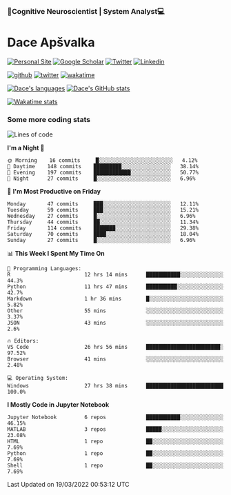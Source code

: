 ### 🧠Cognitive Neuroscientist | System Analyst💻
# Dace Apšvalka

[![Personal Site](https://img.shields.io/badge/website-teal?style=for-the-badge&logo=About.me&logoColor=white)](https://dcdace.net/)
[![Google Scholar](https://img.shields.io/badge/Scholar-yellow?style=for-the-badge&logo=googlescholar&logoColor=ffffff)](https://scholar.google.com/citations?hl=en&user=W8q0HBkAAAAJ&view_op=list_works&sortby=pubdate)
[![Twitter](https://img.shields.io/badge/Twitter-1DA1F2?logo=twitter&logoColor=white&style=for-the-badge)](https://twitter.com/dcdace)
[![Linkedin](https://img.shields.io/badge/linkedin-0077B5?logo=linkedin&logoColor=white&style=for-the-badge)](https://www.linkedin.com/in/dace-apsvalka/)

[![github](https://img.shields.io/github/followers/dcdace?logo=github&style=plastic)](https://github.com/dcdace?tab=followers "GitHub followers")
[![twitter](https://img.shields.io/twitter/follow/dcdace?label=followers&logo=twitter&color=%23007ec6&style=plastic)](https://twitter.com/dcdace "Twitter followers")
[![wakatime](https://wakatime.com/badge/user/6e7556d3-b1db-4eef-a7e8-9bad735fc27e.svg?style=plastic?v=2)](https://wakatime.com/@6e7556d3-b1db-4eef-a7e8-9bad735fc27e "Total time coded since Feb 28 2022")

[![Dace's languages](https://github-readme-stats.vercel.app/api/top-langs/?username=dcdace&langs_count=10&theme=nord&layout=compact)]() 
[![Dace's GitHub stats](https://github-readme-stats.vercel.app/api?username=dcdace&theme=dracula&hide=prs,issues&count_private=true&show_icons=true&hide_rank=true&include_all_commits=true&hide_title=false&custom_title=GitHub+Stats)](https://github.com/anuraghazra/github-readme-stats)

[![Wakatime stats](https://github-readme-stats.vercel.app/api/wakatime?username=dcdace&theme=react&layout=compact&custom_title=Coding+past+7+days&v=2)](https://wakatime.com/@6e7556d3-b1db-4eef-a7e8-9bad735fc27e "Recorded coding time in the past 7 days")
 ### Some more coding stats
<!--START_SECTION:waka-->
![Lines of code](https://img.shields.io/badge/From%20Hello%20World%20I%27ve%20Written-50%20Thousand%20lines%20of%20code-blue)

**I'm a Night 🦉** 

```text
🌞 Morning    16 commits     █░░░░░░░░░░░░░░░░░░░░░░░░   4.12% 
🌆 Daytime    148 commits    █████████░░░░░░░░░░░░░░░░   38.14% 
🌃 Evening    197 commits    ████████████░░░░░░░░░░░░░   50.77% 
🌙 Night      27 commits     █░░░░░░░░░░░░░░░░░░░░░░░░   6.96%

```
📅 **I'm Most Productive on Friday** 

```text
Monday       47 commits     ███░░░░░░░░░░░░░░░░░░░░░░   12.11% 
Tuesday      59 commits     ███░░░░░░░░░░░░░░░░░░░░░░   15.21% 
Wednesday    27 commits     █░░░░░░░░░░░░░░░░░░░░░░░░   6.96% 
Thursday     44 commits     ██░░░░░░░░░░░░░░░░░░░░░░░   11.34% 
Friday       114 commits    ███████░░░░░░░░░░░░░░░░░░   29.38% 
Saturday     70 commits     ████░░░░░░░░░░░░░░░░░░░░░   18.04% 
Sunday       27 commits     █░░░░░░░░░░░░░░░░░░░░░░░░   6.96%

```


📊 **This Week I Spent My Time On** 

```text
💬 Programming Languages: 
R                        12 hrs 14 mins      ███████████░░░░░░░░░░░░░░   44.3% 
Python                   11 hrs 47 mins      ██████████░░░░░░░░░░░░░░░   42.7% 
Markdown                 1 hr 36 mins        █░░░░░░░░░░░░░░░░░░░░░░░░   5.82% 
Other                    55 mins             ░░░░░░░░░░░░░░░░░░░░░░░░░   3.37% 
JSON                     43 mins             ░░░░░░░░░░░░░░░░░░░░░░░░░   2.6%

🔥 Editors: 
VS Code                  26 hrs 56 mins      ████████████████████████░   97.52% 
Browser                  41 mins             ░░░░░░░░░░░░░░░░░░░░░░░░░   2.48%

💻 Operating System: 
Windows                  27 hrs 38 mins      █████████████████████████   100.0%

```

**I Mostly Code in Jupyter Notebook** 

```text
Jupyter Notebook         6 repos             ███████████░░░░░░░░░░░░░░   46.15% 
MATLAB                   3 repos             █████░░░░░░░░░░░░░░░░░░░░   23.08% 
HTML                     1 repo              ██░░░░░░░░░░░░░░░░░░░░░░░   7.69% 
Python                   1 repo              ██░░░░░░░░░░░░░░░░░░░░░░░   7.69% 
Shell                    1 repo              ██░░░░░░░░░░░░░░░░░░░░░░░   7.69%

```



 Last Updated on 19/03/2022 00:53:12 UTC
<!--END_SECTION:waka-->